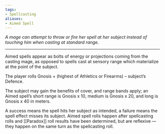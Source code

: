 ```yaml
---
tags:
- Spellcasting
aliases:
- Aimed Spell
---
```


_A mage can attempt to throw or fire her spell at her subject instead of touching him when casting at standard range._

---

Aimed spells appear as bolts of energy or projections coming from the casting mage, as opposed to spells cast at sensory range which materialize at the point of the subject.

The player rolls Gnosis + (highest of Athletics or Firearms) – subject’s Defence.

The subject may gain the benefits of cover, and range bands apply; an Aimed spell’s short range is Gnosis x 10, medium is Gnosis x 20, and long is Gnosis x 40 in meters.

A success means the spell hits her subject as intended, a failure means the spell effect misses its subject. Aimed spell rolls happen after spellcasting rolls and [[Paradox]] roll results have been determined, but are reflexive — they happen on the same turn as the spellcasting roll.